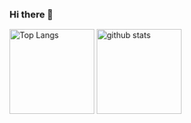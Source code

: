 ### Hi there 👋

<!--
**oki5656/oki5656** is a ✨ _special_ ✨ repository because its `README.md` (this file) appears on your GitHub profile.

Here are some ideas to get you started:

- 🔭 I’m currently working on ...
- 🌱 I’m currently learning ...
- 👯 I’m looking to collaborate on ...
- 🤔 I’m looking for help with ...
- 💬 Ask me about ...
- 📫 How to reach me: ...
- 😄 Pronouns: ...
- ⚡ Fun fact: ...
-->

<p align="left"> 
  <img alt="Top Langs" height="150px" src="https://github-readme-stats.vercel.app/api/top-langs/?username=oki5656&layout=compact&show_icons=true&theme=tokyonighit" />
  <img alt="github stats" height="150px" src="https://github-readme-stats.vercel.app/api?username=oki5656&theme=tokyonighit&show_icons=ture" />
</p>
